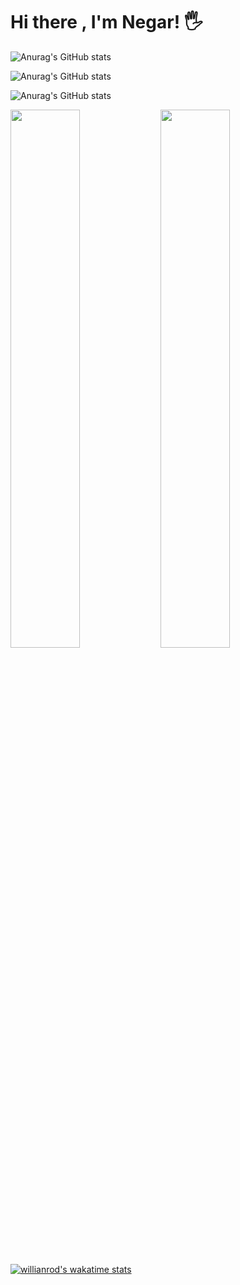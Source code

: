 # Hi there , I'm Negar! 🖐

![Anurag's GitHub stats](https://github-readme-stats-git-masterrstaa-rickstaa.vercel.app/api?username=ngrcode&show_icons=true&theme=radical)

![Anurag's GitHub stats](https://github-readme-stats-git-masterrstaa-rickstaa.vercel.app/api?username=ngrcode&show_icons=true&theme=radical)

![Anurag's GitHub stats](https://github.com/ngrcode/ngrcode/blob/main/README.md/api?username=ngrcode&show_icons=true&theme=radical)



<img src='https://github-readme-stats.vercel.app/api?username=ngrcode&show_icons=true&theme=radical' width='47%' align='left' >

<img src='https://github-readme-stats.vercel.app/api/top-langs/?username=ngrcode&layout=compact' width='47%' >

[![willianrod's wakatime stats](https://github-readme-stats.vercel.app/api/wakatime?username=ngrcode)](https://github.com/anuraghazra/github-readme-stats)



